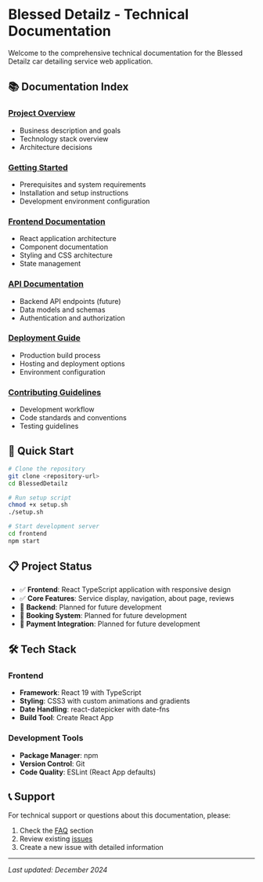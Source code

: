 # Blessed Detailz - Technical Documentation

Welcome to the comprehensive technical documentation for the Blessed Detailz car detailing service web application.

## 📚 Documentation Index

### [Project Overview](./project-overview.md)
- Business description and goals
- Technology stack overview
- Architecture decisions

### [Getting Started](./getting-started.md)
- Prerequisites and system requirements
- Installation and setup instructions
- Development environment configuration

### [Frontend Documentation](./frontend/README.md)
- React application architecture
- Component documentation
- Styling and CSS architecture
- State management

### [API Documentation](./api/README.md)
- Backend API endpoints (future)
- Data models and schemas
- Authentication and authorization

### [Deployment Guide](./deployment.md)
- Production build process
- Hosting and deployment options
- Environment configuration

### [Contributing Guidelines](./contributing.md)
- Development workflow
- Code standards and conventions
- Testing guidelines

## 🚀 Quick Start

```bash
# Clone the repository
git clone <repository-url>
cd BlessedDetailz

# Run setup script
chmod +x setup.sh
./setup.sh

# Start development server
cd frontend
npm start
```

## 📋 Project Status

- ✅ **Frontend**: React TypeScript application with responsive design
- ✅ **Core Features**: Service display, navigation, about page, reviews
- 🔄 **Backend**: Planned for future development
- 🔄 **Booking System**: Planned for future development
- 🔄 **Payment Integration**: Planned for future development

## 🛠️ Tech Stack

### Frontend
- **Framework**: React 19 with TypeScript
- **Styling**: CSS3 with custom animations and gradients
- **Date Handling**: react-datepicker with date-fns
- **Build Tool**: Create React App

### Development Tools
- **Package Manager**: npm
- **Version Control**: Git
- **Code Quality**: ESLint (React App defaults)

## 📞 Support

For technical support or questions about this documentation, please:
1. Check the [FAQ](./faq.md) section
2. Review existing [issues](https://github.com/your-repo/issues)
3. Create a new issue with detailed information

---

*Last updated: December 2024* 